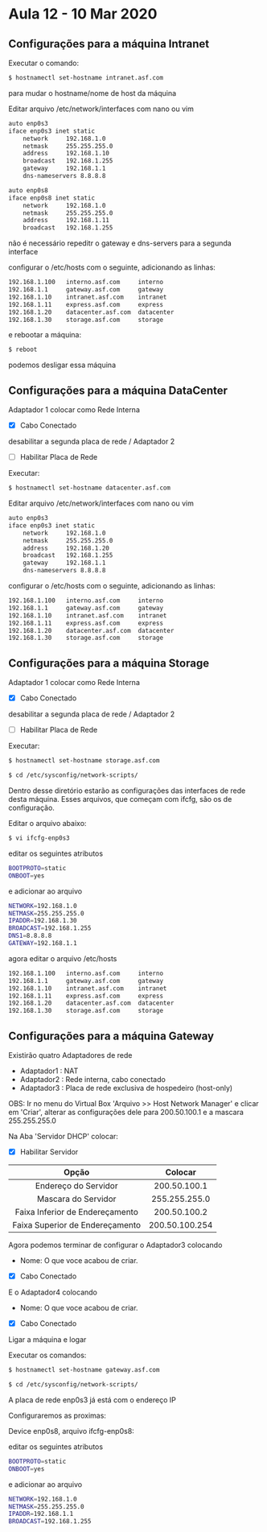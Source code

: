 # Aula 12 - 10 Mar 2020

## Configurações para a máquina Intranet

Executar o comando:

```bash
$ hostnamectl set-hostname intranet.asf.com
```

para mudar o hostname/nome de host da máquina

Editar arquivo /etc/network/interfaces com nano ou vim

```bash
auto enp0s3
iface enp0s3 inet static
    network     192.168.1.0
    netmask     255.255.255.0
    address     192.168.1.10
    broadcast   192.168.1.255
    gateway     192.168.1.1
    dns-nameservers 8.8.8.8

auto enp0s8
iface enp0s8 inet static
    network     192.168.1.0
    netmask     255.255.255.0
    address     192.168.1.11
    broadcast   192.168.1.255        
```

não é necessário repeditr o gateway e dns-servers para a segunda interface

configurar o /etc/hosts com o seguinte, adicionando as linhas:

```bash
192.168.1.100   interno.asf.com     interno
192.168.1.1     gateway.asf.com     gateway
192.168.1.10    intranet.asf.com    intranet
192.168.1.11    express.asf.com     express
192.168.1.20    datacenter.asf.com  datacenter
192.168.1.30    storage.asf.com     storage
```

e rebootar a máquina:

```bash
$ reboot
```

podemos desligar essa máquina

## Configurações para a máquina DataCenter

Adaptador 1 colocar como Rede Interna
- [x] Cabo Conectado

desabilitar a segunda placa de rede / Adaptador 2
- [ ] Habilitar Placa de Rede

Executar:

```bash
$ hostnamectl set-hostname datacenter.asf.com
```

Editar arquivo /etc/network/interfaces com nano ou vim

```bash
auto enp0s3
iface enp0s3 inet static
    network     192.168.1.0
    netmask     255.255.255.0
    address     192.168.1.20
    broadcast   192.168.1.255
    gateway     192.168.1.1
    dns-nameservers 8.8.8.8
```

configurar o /etc/hosts com o seguinte, adicionando as linhas:

```bash
192.168.1.100   interno.asf.com     interno
192.168.1.1     gateway.asf.com     gateway
192.168.1.10    intranet.asf.com    intranet
192.168.1.11    express.asf.com     express
192.168.1.20    datacenter.asf.com  datacenter
192.168.1.30    storage.asf.com     storage
```

## Configurações para a máquina Storage

Adaptador 1 colocar como Rede Interna
- [x] Cabo Conectado

desabilitar a segunda placa de rede / Adaptador 2
- [ ] Habilitar Placa de Rede

Executar:

```bash
$ hostnamectl set-hostname storage.asf.com
```

```bash
$ cd /etc/sysconfig/network-scripts/
```

Dentro desse diretório estarão as configurações das interfaces de rede desta máquina. Esses arquivos, que começam com ifcfg, são os de configuração.

Editar o arquivo abaixo:

```bash
$ vi ifcfg-enp0s3
```

editar os seguintes atributos

```bash
BOOTPROTO=static
ONBOOT=yes
```

e adicionar ao arquivo

```bash
NETWORK=192.168.1.0
NETMASK=255.255.255.0
IPADDR=192.168.1.30
BROADCAST=192.168.1.255
DNS1=8.8.8.8
GATEWAY=192.168.1.1
```

agora editar o arquivo /etc/hosts

```bash
192.168.1.100   interno.asf.com     interno
192.168.1.1     gateway.asf.com     gateway
192.168.1.10    intranet.asf.com    intranet
192.168.1.11    express.asf.com     express
192.168.1.20    datacenter.asf.com  datacenter
192.168.1.30    storage.asf.com     storage
```

## Configurações para a máquina Gateway

Existirão quatro Adaptadores de rede

* Adaptador1 : NAT
* Adaptador2 : Rede interna, cabo conectado
* Adaptador3 : Placa de rede exclusiva de hospedeiro (host-only)

OBS: Ir no menu do Virtual Box 'Arquivo >> Host Network Manager' e clicar em 'Criar', alterar as configurações dele para 200.50.100.1 e a mascara 255.255.255.0

Na Aba 'Servidor DHCP' colocar:

- [x] Habilitar Servidor

|Opção|Colocar|
|:-:|:-:|
|Endereço do Servidor|200.50.100.1|
|Mascara do Servidor|255.255.255.0|
|Faixa Inferior de Endereçamento|200.50.100.2|
|Faixa Superior de Endereçamento|200.50.100.254|

Agora podemos terminar de configurar o Adaptador3 colocando

* Nome: O que voce acabou de criar.
- [x] Cabo Conectado

E o Adaptador4 colocando

* Nome: O que voce acabou de criar.
- [x] Cabo Conectado

Ligar a máquina e logar

Executar os comandos:

```bash
$ hostnamectl set-hostname gateway.asf.com
```

```bash
$ cd /etc/sysconfig/network-scripts/
```

A placa de rede enp0s3 já está com o endereço IP

Configuraremos as proximas:

Device enp0s8, arquivo ifcfg-enp0s8:

editar os seguintes atributos

```bash
BOOTPROTO=static
ONBOOT=yes
```

e adicionar ao arquivo

```bash
NETWORK=192.168.1.0
NETMASK=255.255.255.0
IPADDR=192.168.1.1
BROADCAST=192.168.1.255
```



